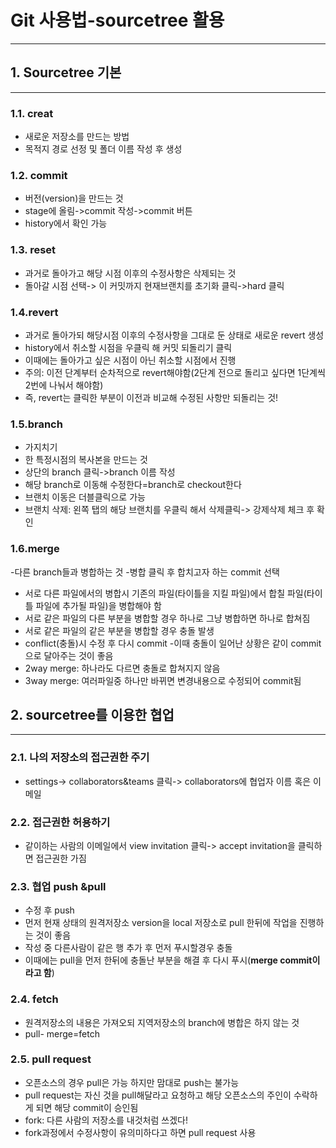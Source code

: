 # Git 사용법-sourcetree 활용
----
## 1. Sourcetree 기본
----
### 1.1. creat
- 새로운 저장소를 만드는 방법
- 목적지 경로 선정 및 폴더 이름 작성 후 생성

### 1.2. commit
- 버전(version)을 만드는 것
- stage에 올림->commit 작성->commit 버튼
- history에서 확인 가능

### 1.3. reset
- 과거로 돌아가고 해당 시점 이후의 수정사항은 삭제되는 것
- 돌아갈 시점 선택-> 이 커밋까지 현재브랜치를 초기화 클릭->hard 클릭

### 1.4.revert
- 과거로 돌아가되 해당시점 이후의 수정사항을 그대로 둔 상태로 새로운 revert 생성
- history에서 취소할 시점을 우클릭 해 커밋 되돌리기 클릭
- 이때에는 돌아가고 싶은 시점이 아닌 취소할 시점에서 진행
- 주의: 이전 단계부터 순차적으로 revert해야함(2단계 전으로 돌리고 싶다면 1단계씩 2번에 나눠서 해야함)
- 즉, revert는 클릭한 부분이 이전과 비교해 수정된 사항만 되돌리는 것!

### 1.5.branch
- 가지치기
- 한 특정시점의 복사본을 만드는 것
- 상단의 branch 클릭->branch 이름 작성
- 해당 branch로 이동해 수정한다=branch로 checkout한다
- 브랜치 이동은 더블클릭으로 가능
- 브랜치 삭제: 왼쪽 탭의 해당 브랜치를 우클릭 해서 삭제클릭-> 강제삭제 체크 후 확인

### 1.6.merge
-다른 branch들과 병합하는 것
-병합 클릭 후 합치고자 하는 commit 선택
- 서로 다른 파일에서의 병합시 기존의 파일(타이틀을 지킬 파일)에서 합칠 파일(타이틀 파일에 추가될 파일)을 병합해야 함
- 서로 같은 파일의 다른 부분을 병합할 경우 하나로 그냥 병합하면 하나로 합쳐짐
- 서로 같은 파일의 같은 부분을 병합할 경우 충돌 발생
- conflict(충돌)시 수정 후 다시 commit
-이때 충돌이 일어난 상황은 같이 commit으로 달아주는 것이 좋음
- 2way merge: 하나라도 다르면 충돌로 합쳐지지 않음
- 3way merge: 여러파일중 하나만 바뀌면 변경내용으로 수정되어 commit됨


## 2. sourcetree를 이용한 협업
----
### 2.1. 나의 저장소의 접근권한 주기
- settings-> collaborators&teams 클릭-> collaborators에 협업자 이름 혹은 이메일 

### 2.2. 접근권한 허용하기
- 같이하는 사람의 이메일에서 view invitation 클릭-> accept invitation을 클릭하면 접근권한 가짐

### 2.3. 협업 push &pull
- 수정 후 push
- 먼저 현재 상태의 원격저장소 version을 local 저장소로 pull 한뒤에 작업을 진행하는 것이 좋음
- 작성 중 다른사람이 같은 행 추가 후 먼저 푸시할경우 충돌
- 이때에는 pull을 먼저 한뒤에 충돌난 부분을 해결 후 다시 푸시(**merge commit이라고 함**)

### 2.4. fetch
- 원격저장소의 내용은 가져오되 지역저장소의 branch에 병합은 하지 않는 것
- pull- merge=fetch

### 2.5. pull request
- 오픈소스의 경우 pull은 가능 하지만 맘대로 push는 불가능
- pull request는 자신 것을 pull해달라고 요청하고 해당 오픈소스의 주인이 수락하게 되면 해당 commit이 승인됨 
- fork: 다른 사람의 저장소를 내것처럼 쓰겠다! 
- fork과정에서 수정사항이 유의미하다고 하면 pull request 사용